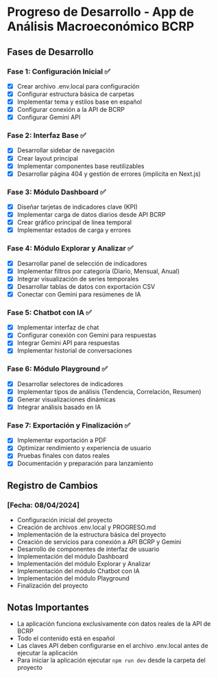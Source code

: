 # Progreso de Desarrollo - App de Análisis Macroeconómico BCRP

## Fases de Desarrollo

### Fase 1: Configuración Inicial ✅
- [x] Crear archivo .env.local para configuración
- [x] Configurar estructura básica de carpetas
- [x] Implementar tema y estilos base en español
- [x] Configurar conexión a la API de BCRP
- [x] Configurar Gemini API

### Fase 2: Interfaz Base ✅
- [x] Desarrollar sidebar de navegación
- [x] Crear layout principal
- [x] Implementar componentes base reutilizables
- [x] Desarrollar página 404 y gestión de errores (implícita en Next.js)

### Fase 3: Módulo Dashboard ✅
- [x] Diseñar tarjetas de indicadores clave (KPI)
- [x] Implementar carga de datos diarios desde API BCRP
- [x] Crear gráfico principal de línea temporal
- [x] Implementar estados de carga y errores

### Fase 4: Módulo Explorar y Analizar ✅
- [x] Desarrollar panel de selección de indicadores
- [x] Implementar filtros por categoría (Diario, Mensual, Anual)
- [x] Integrar visualización de series temporales
- [x] Desarrollar tablas de datos con exportación CSV
- [x] Conectar con Gemini para resúmenes de IA

### Fase 5: Chatbot con IA ✅
- [x] Implementar interfaz de chat
- [x] Configurar conexión con Gemini para respuestas
- [x] Integrar Gemini API para respuestas
- [x] Implementar historial de conversaciones

### Fase 6: Módulo Playground ✅
- [x] Desarrollar selectores de indicadores
- [x] Implementar tipos de análisis (Tendencia, Correlación, Resumen)
- [x] Generar visualizaciones dinámicas
- [x] Integrar análisis basado en IA

### Fase 7: Exportación y Finalización ✅
- [x] Implementar exportación a PDF
- [x] Optimizar rendimiento y experiencia de usuario
- [x] Pruebas finales con datos reales
- [x] Documentación y preparación para lanzamiento

## Registro de Cambios

### [Fecha: 08/04/2024]
- Configuración inicial del proyecto
- Creación de archivos .env.local y PROGRESO.md
- Implementación de la estructura básica del proyecto
- Creación de servicios para conexión a API BCRP y Gemini
- Desarrollo de componentes de interfaz de usuario
- Implementación del módulo Dashboard
- Implementación del módulo Explorar y Analizar
- Implementación del módulo Chatbot con IA
- Implementación del módulo Playground
- Finalización del proyecto

## Notas Importantes
- La aplicación funciona exclusivamente con datos reales de la API de BCRP
- Todo el contenido está en español
- Las claves API deben configurarse en el archivo .env.local antes de ejecutar la aplicación
- Para iniciar la aplicación ejecutar `npm run dev` desde la carpeta del proyecto 
